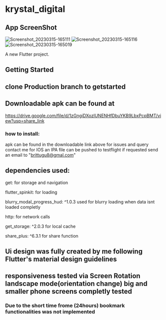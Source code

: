 # krystal_digital

## App ScreenShot 
![Screenshot_20230315-165111](https://user-images.githubusercontent.com/82580142/225366691-d60e51c8-1c87-413b-8471-8f34740648e7.png)
![Screenshot_20230315-165116](https://user-images.githubusercontent.com/82580142/225366962-a71de049-4def-4a55-8192-1d379b2cdb7a.png)
![Screenshot_20230315-165019](https://user-images.githubusercontent.com/82580142/225367104-2debf23c-2741-4b0f-8e85-226d2e12cc6e.png)

A new Flutter project.

## Getting Started

## clone Production branch to getstarted

## Downloadable apk can be found at
https://drive.google.com/file/d/1zGngiDXozlUNENHfDbuYKB9LbxPcpBMT/view?usp=share_link


### how to install: 
apk can be found in the downloadable link above for issues and query contact me
for IOS an IPA file can be pushed to testflight if requested send an email to "brittugu8@gmal.com"

## dependencies used:
get:
for storage and navigation


flutter_spinkit:
for loading


blurry_modal_progress_hud: ^1.0.3
used for blurry loading when data isnt loaded completly

http:
for network calls


get_storage: ^2.0.3
for local cache

share_plus: ^6.3.1
for share function 

## Ui design was fully created by me following  Flutter's material design guidelines
## responsiveness tested via Screen Rotation landscape mode(orientation change) big and smaller phone screens completly tested 
### Due to the short time frome (24hours) bookmark functionalities was not implemented




